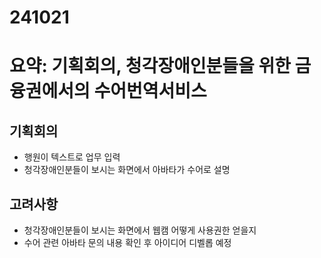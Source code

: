# 241021

# 요약: 기획회의, 청각장애인분들을 위한 금융권에서의 수어번역서비스

## 기획회의

- 행원이 텍스트로 업무 입력
- 청각장애인분들이 보시는 화면에서 아바타가 수어로 설명

## 고려사항

- 청각장애인분들이 보시는 화면에서 웹캠 어떻게 사용권한 얻을지
- 수어 관련 아바타 문의 내용 확인 후 아이디어 디벨롭 예정
